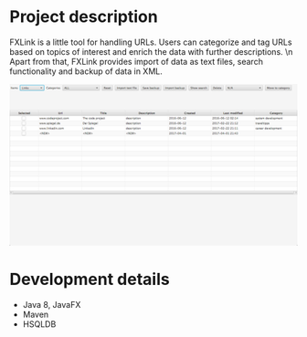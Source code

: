 
# Project description
FXLink is a little tool for handling URLs. Users can categorize and tag URLs based on topics of interest and enrich the data with further descriptions. \n
Apart from that, FXLink provides import of data as text files, search functionality and backup of data in XML. 

![](/docs/fxlink8.png) 

# Development details

* Java 8, JavaFX
* Maven
* HSQLDB
          

